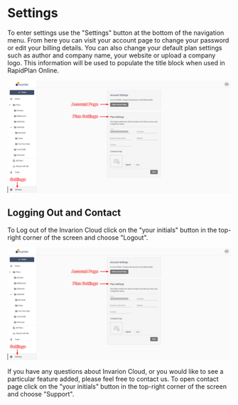 # Settings

To enter settings use the "Settings" button at the bottom of the navigation menu. From here you can visit your account page to change your password or edit your billing details. You can also change your default plan settings such as author and company name, your website or upload a company logo. This information will be used to populate the title block when used in RapidPlan Online.

![Settings](./assets/Settings.png)

## Logging Out and Contact

To Log out of the Invarion Cloud click on the "your initials" button in the top-right corner of the screen and choose "Logout".

![Logout](./assets/Settings.png)

If you have any questions about Invarion Cloud, or you would like to see a particular feature added, please feel free to contact us. To open contact page click on the "your initials" button in the top-right corner of the screen and choose "Support".
